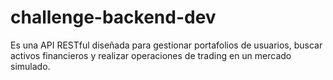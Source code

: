 # challenge-backend-dev
Es una API RESTful diseñada para gestionar portafolios de usuarios, buscar activos financieros y realizar operaciones de trading en un mercado simulado.
